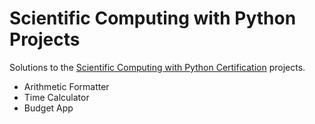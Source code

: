 # Scientific Computing with Python Projects

Solutions to the [Scientific Computing with Python Certification](https://www.freecodecamp.org/learn/scientific-computing-with-python/) projects.

* Arithmetic Formatter
* Time Calculator
* Budget App
